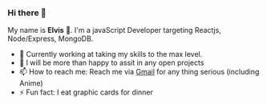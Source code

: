 ### Hi there 👋

My name is **Elvis** 🙂. I'm a javaScript Developer targeting Reactjs, Node/Express, MongoDB.

- 🔭 Currently working at taking my skills to the max level.
- 👯 I will be more than happy to assit in any open projects
- 📫 How to reach me: Reach me via [Gmail](provictor.ie@gmail.com) for any thing serious (including Anime)
- ⚡ Fun fact: I eat graphic cards for dinner
